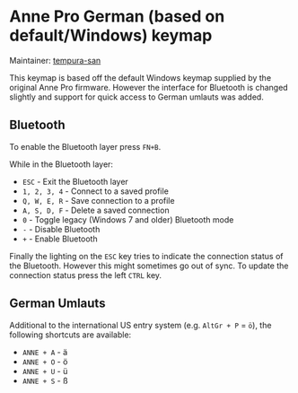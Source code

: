 # Anne Pro German (based on default/Windows) keymap

Maintainer: [tempura-san](https://github.com/tempura-san)

This keymap is based off the default Windows keymap supplied by the original Anne Pro firmware. However the interface for Bluetooth is changed slightly and support for quick access to German umlauts was added.

## Bluetooth

To enable the Bluetooth layer press `FN+B`.

While in the Bluetooth layer:

- `ESC` - Exit the Bluetooth layer
- `1, 2, 3, 4` - Connect to a saved profile
- `Q, W, E, R` - Save connection to a profile
- `A, S, D, F` - Delete a saved connection
- `0` - Toggle legacy (Windows 7 and older) Bluetooth mode
- `-` - Disable Bluetooth
- `+` - Enable Bluetooth

Finally the lighting on the `ESC` key tries to indicate the connection status of the Bluetooth. However this might sometimes go out of sync. To update the connection status press the left `CTRL` key.

## German Umlauts

Additional to the international US entry system (e.g. `AltGr + P` = `ö`), the following shortcuts are available:

- `ANNE + A` - ä
- `ANNE + O` - ö
- `ANNE + U` - ü
- `ANNE + S` - ß
